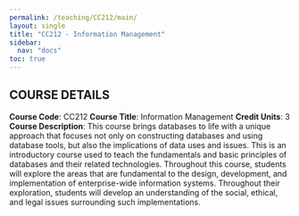 ```yaml
---
permalink: /teaching/CC212/main/
layout: single
title: "CC212 - Information Management"
sidebar:
  nav: "docs"
toc: true
---
```


COURSE DETAILS
------
**Course Code**: CC212
**Course Title**: Information Management
**Credit Units**: 3
**Course Description**: This course brings databases to life with a unique approach that focuses not only on constructing databases and using database tools, but also the implications of data uses and issues. This is an introductory course used to teach the fundamentals and basic principles of databases and their related technologies. Throughout this course, students will explore the areas that are fundamental to the design, development, and implementation of enterprise-wide information systems. Throughout their exploration, students will develop an understanding of the social, ethical, and legal issues surrounding such implementations.
